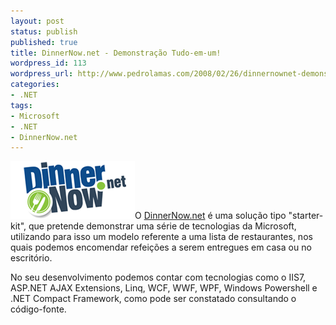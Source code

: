 ```yaml
---
layout: post
status: publish
published: true
title: DinnerNow.net - Demonstração Tudo-em-um!
wordpress_id: 113
wordpress_url: http://www.pedrolamas.com/2008/02/26/dinnernownet-demonstracao-tudo-em-um/
categories:
- .NET
tags:
- Microsoft
- .NET
- DinnerNow.net
---
```

[![DinnerNow.net](/wp-content/uploads/2008/02/dinnernow.png)](http://www.dinnernow.net/)O [DinnerNow.net](http://www.dinnernow.net/) é uma solução tipo "starter-kit", que pretende demonstrar uma série de tecnologias da Microsoft, utilizando para isso um modelo referente a uma lista de restaurantes, nos quais podemos encomendar refeições a serem entregues em casa ou no escritório.

No seu desenvolvimento podemos contar com tecnologias como o IIS7, ASP.NET AJAX Extensions, Linq, WCF, WWF, WPF, Windows Powershell e .NET Compact Framework, como pode ser constatado consultando o código-fonte.
